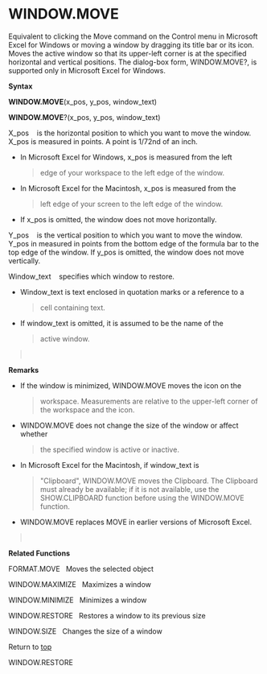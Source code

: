 WINDOW.MOVE
===========

Equivalent to clicking the Move command on the Control menu in Microsoft
Excel for Windows or moving a window by dragging its title bar or its
icon. Moves the active window so that its upper-left corner is at the
specified horizontal and vertical positions. The dialog-box form,
WINDOW.MOVE?, is supported only in Microsoft Excel for Windows.

**Syntax**

**WINDOW.MOVE**(x\_pos, y\_pos, window\_text)

**WINDOW.MOVE**?(x\_pos, y\_pos, window\_text)

X\_pos    is the horizontal position to which you want to move the
window. X\_pos is measured in points. A point is 1/72nd of an inch.

-   In Microsoft Excel for Windows, x\_pos is measured from the left
    > edge of your workspace to the left edge of the window.

-   In Microsoft Excel for the Macintosh, x\_pos is measured from the
    > left edge of your screen to the left edge of the window.

-   If x\_pos is omitted, the window does not move horizontally.

Y\_pos    is the vertical position to which you want to move the window.
Y\_pos in measured in points from the bottom edge of the formula bar to
the top edge of the window. If y\_pos is omitted, the window does not
move vertically.

Window\_text    specifies which window to restore.

-   Window\_text is text enclosed in quotation marks or a reference to a
    > cell containing text.

-   If window\_text is omitted, it is assumed to be the name of the
    > active window.

>  

**Remarks**

-   If the window is minimized, WINDOW.MOVE moves the icon on the
    > workspace. Measurements are relative to the upper-left corner of
    > the workspace and the icon.

-   WINDOW.MOVE does not change the size of the window or affect whether
    > the specified window is active or inactive.

-   In Microsoft Excel for the Macintosh, if window\_text is
    > \"Clipboard\", WINDOW.MOVE moves the Clipboard. The Clipboard must
    > already be available; if it is not available, use the
    > SHOW.CLIPBOARD function before using the WINDOW.MOVE function.

-   WINDOW.MOVE replaces MOVE in earlier versions of Microsoft Excel.

>  

**Related Functions**

FORMAT.MOVE   Moves the selected object

WINDOW.MAXIMIZE   Maximizes a window

WINDOW.MINIMIZE   Minimizes a window

WINDOW.RESTORE   Restores a window to its previous size

WINDOW.SIZE   Changes the size of a window

Return to [top](#T)

WINDOW.RESTORE

